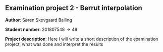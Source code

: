 ## Examination project 2 - Berrut interpolation

**Author**: 
Søren Skovgaard Balling

**Student number**: 
$201807548 \rightarrow 48 % 23 = 2$

**Project description**: 
Here I will write a short description of the examination project, what was done and interpret the results
